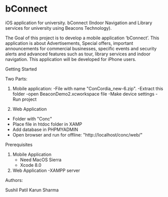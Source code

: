 # bConnect
iOS application for university. 
bConnect (Indoor Navigation and Library services for university using Beacons Technology).

The Goal of this project is to develop a mobile application ‘bConnect’. This application is about Advertisements, Special offers, important announcements for commercial businesses, specific events and security alerts and advanced features such as tour, library services and indoor navigation. This application will be developed for iPhone users.

Getting Started

Two Parts: 
1) Mobile application: 
-File with name "ConCordia_new-6.zip". 
-Extract this folder
-open BeaconDemo2.xcworkspace file
-Make device settings 
-Run project

2) Web Application
- Folder with "Conc"
- Place file in htdoc folder in XAMP
- Add database in PHPMYADMIN
- Open browser and  run for offline: "http://localhost/conc/web/"

Prerequisites
1) Mobile Application
	- Need MacOS Sierra
	- Xcode 8.0
2) Web Application
        -XAMPP server

Authors:

Sushil Patil 
Karun Sharma

